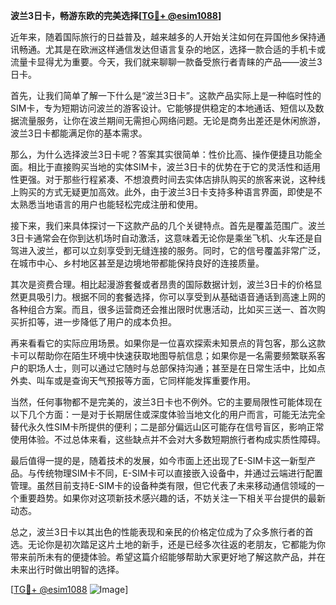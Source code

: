 **波兰3日卡，畅游东欧的完美选择[[TG💪+ @esim1088](https://t.me/s/esim1088)]**

近年来，随着国际旅行的日益普及，越来越多的人开始关注如何在异国他乡保持通讯畅通。尤其是在欧洲这样通信发达但语言复杂的地区，选择一款合适的手机卡或流量卡显得尤为重要。今天，我们就来聊聊一款备受旅行者青睐的产品——波兰3日卡。

首先，让我们简单了解一下什么是“波兰3日卡”。这款产品实际上是一种临时性的SIM卡，专为短期访问波兰的游客设计。它能够提供稳定的本地通话、短信以及数据流量服务，让你在波兰期间无需担心网络问题。无论是商务出差还是休闲旅游，波兰3日卡都能满足你的基本需求。

那么，为什么选择波兰3日卡呢？答案其实很简单：性价比高、操作便捷且功能全面。相比于直接购买当地的实体SIM卡，波兰3日卡的优势在于它的灵活性和适用性更强。对于那些行程紧凑、不想浪费时间去实体店排队购买的旅客来说，这种线上购买的方式无疑更加高效。此外，由于波兰3日卡支持多种语言界面，即使是不太熟悉当地语言的用户也能轻松完成注册和使用。

接下来，我们来具体探讨一下这款产品的几个关键特点。首先是覆盖范围广。波兰3日卡通常会在你到达机场时自动激活，这意味着无论你是乘坐飞机、火车还是自驾进入波兰，都可以立刻享受到无缝连接的服务。同时，它的信号覆盖非常广泛，在城市中心、乡村地区甚至是边境地带都能保持良好的连接质量。

其次是资费合理。相比起漫游套餐或者昂贵的国际数据计划，波兰3日卡的价格显然更具吸引力。根据不同的套餐选择，你可以享受到从基础语音通话到高速上网的各种组合方案。而且，很多运营商还会推出限时优惠活动，比如买三送一、首次购买折扣等，进一步降低了用户的成本负担。

再来看看它的实际应用场景。如果你是一位喜欢探索未知景点的背包客，那么这款卡可以帮助你在陌生环境中快速获取地图导航信息；如果你是一名需要频繁联系客户的职场人士，则可以通过它随时与总部保持沟通；甚至是在日常生活中，比如点外卖、叫车或是查询天气预报等方面，它同样能发挥重要作用。

当然，任何事物都不是完美的，波兰3日卡也不例外。它的主要局限性可能体现在以下几个方面：一是对于长期居住或深度体验当地文化的用户而言，可能无法完全替代永久性SIM卡所提供的便利；二是部分偏远山区可能存在信号盲区，影响正常使用体验。不过总体来看，这些缺点并不会对大多数短期旅行者构成实质性障碍。

最后值得一提的是，随着技术的发展，如今市面上还出现了E-SIM卡这一新型产品。与传统物理SIM卡不同，E-SIM卡可以直接嵌入设备中，并通过云端进行配置管理。虽然目前支持E-SIM卡的设备种类有限，但它代表了未来移动通信领域的一个重要趋势。如果你对这项新技术感兴趣的话，不妨关注一下相关平台提供的最新动态。

总之，波兰3日卡以其出色的性能表现和亲民的价格定位成为了众多旅行者的首选。无论你是初次踏足这片土地的新手，还是已经多次往返的老朋友，它都能为你带来前所未有的便捷体验。希望这篇介绍能够帮助大家更好地了解这款产品，并在未来出行时做出明智的选择。

[[TG💪+ @esim1088](https://t.me/s/esim1088) ![Image](https://i.postimg.cc/4NQfJmqS/Snipaste-2025-05-13-00-14-12.png)]